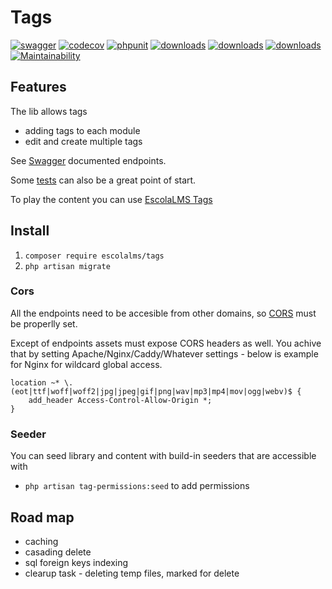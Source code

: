 # Tags

[![swagger](https://img.shields.io/badge/documentation-swagger-green)](https://escolalms.github.io/Tags/)
[![codecov](https://codecov.io/gh/EscolaLMS/Tags/branch/main/graph/badge.svg?token=ci4VPQbrOI)](https://codecov.io/gh/EscolaLMS/Tags)
[![phpunit](https://github.com/EscolaLMS/Tags/actions/workflows/test.yml/badge.svg)](https://github.com/EscolaLMS/Tags/actions/workflows/test.yml)
[![downloads](https://img.shields.io/packagist/dt/escolalms/tags)](https://packagist.org/packages/escolalms/tags)
[![downloads](https://img.shields.io/packagist/v/escolalms/tags)](https://packagist.org/packages/escolalms/tags)
[![downloads](https://img.shields.io/packagist/l/escolalms/tags)](https://packagist.org/packages/escolalms/tags)
[![Maintainability](https://api.codeclimate.com/v1/badges/f235cc5ffdde4318a4a0/maintainability)](https://codeclimate.com/github/EscolaLMS/Tags/maintainability)


## Features

The lib allows tags

- adding tags to each module
- edit and create multiple tags

See [Swagger](https://escolalms.github.io/Tags/) documented endpoints.

Some [tests](https://raw.githubusercontent.com/EscolaLMS/Tags/main/tests) can also be a great point of start.

To play the content you can use [EscolaLMS Tags](https://github.com/EscolaLMS/Tags)

## Install

1. `composer require escolalms/tags`
2. `php artisan migrate`

### Cors

All the endpoints need to be accesible from other domains, so [CORS](https://laravel.com/docs/8.x/routing#cors) must be properlly set.

Except of endpoints assets must expose CORS headers as well. You achive that by setting Apache/Nginx/Caddy/Whatever settings - below is example for Nginx for wildcard global access.

```
location ~* \.(eot|ttf|woff|woff2|jpg|jpeg|gif|png|wav|mp3|mp4|mov|ogg|webv)$ {
    add_header Access-Control-Allow-Origin *;
}
```

### Seeder
You can seed library and content with build-in seeders that are accessible with

- `php artisan tag-permissions:seed` to add permissions

## Road map

- caching
- casading delete
- sql foreign keys indexing
- clearup task - deleting temp files, marked for delete 

